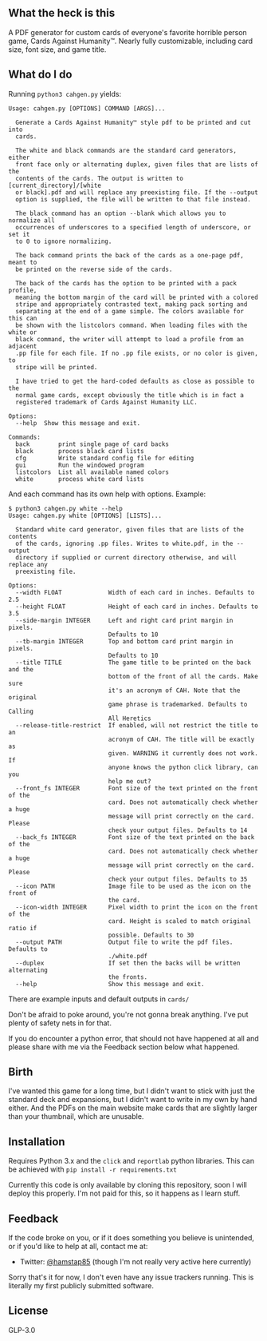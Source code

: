 ## What the heck is this

A PDF generator for custom cards of everyone's favorite horrible person game, Cards Against Humanity™. Nearly fully customizable, including card size, font size, and game title.

## What do I do

Running `python3 cahgen.py` yields:

```
Usage: cahgen.py [OPTIONS] COMMAND [ARGS]...

  Generate a Cards Against Humanity™ style pdf to be printed and cut into
  cards.

  The white and black commands are the standard card generators, either
  front face only or alternating duplex, given files that are lists of the
  contents of the cards. The output is written to [current_directory]/[white
  or black].pdf and will replace any preexisting file. If the --output
  option is supplied, the file will be written to that file instead.

  The black command has an option --blank which allows you to normalize all
  occurrences of underscores to a specified length of underscore, or set it
  to 0 to ignore normalizing.

  The back command prints the back of the cards as a one-page pdf, meant to
  be printed on the reverse side of the cards.

  The back of the cards has the option to be printed with a pack profile,
  meaning the bottom margin of the card will be printed with a colored
  stripe and appropriately contrasted text, making pack sorting and
  separating at the end of a game simple. The colors available for this can
  be shown with the listcolors command. When loading files with the white or
  black command, the writer will attempt to load a profile from an adjacent
  .pp file for each file. If no .pp file exists, or no color is given, to
  stripe will be printed.

  I have tried to get the hard-coded defaults as close as possible to the
  normal game cards, except obviously the title which is in fact a
  registered trademark of Cards Against Humanity LLC.

Options:
  --help  Show this message and exit.

Commands:
  back        print single page of card backs
  black       process black card lists
  cfg         Write standard config file for editing
  gui         Run the windowed program
  listcolors  List all available named colors
  white       process white card lists
```

And each command has its own help with options. Example:

```
$ python3 cahgen.py white --help
Usage: cahgen.py white [OPTIONS] [LISTS]...

  Standard white card generator, given files that are lists of the contents
  of the cards, ignoring .pp files. Writes to white.pdf, in the --output
  directory if supplied or current directory otherwise, and will replace any
  preexisting file.

Options:
  --width FLOAT             Width of each card in inches. Defaults to 2.5
  --height FLOAT            Height of each card in inches. Defaults to 3.5
  --side-margin INTEGER     Left and right card print margin in pixels.
                            Defaults to 10
  --tb-margin INTEGER       Top and bottom card print margin in pixels.
                            Defaults to 10
  --title TITLE             The game title to be printed on the back and the
                            bottom of the front of all the cards. Make sure
                            it's an acronym of CAH. Note that the original
                            game phrase is trademarked. Defaults to Calling
                            All Heretics
  --release-title-restrict  If enabled, will not restrict the title to an
                            acronym of CAH. The title will be exactly as
                            given. WARNING it currently does not work. If
                            anyone knows the python click library, can you
                            help me out?
  --front_fs INTEGER        Font size of the text printed on the front of the
                            card. Does not automatically check whether a huge
                            message will print correctly on the card. Please
                            check your output files. Defaults to 14
  --back_fs INTEGER         Font size of the text printed on the back of the
                            card. Does not automatically check whether a huge
                            message will print correctly on the card. Please
                            check your output files. Defaults to 35
  --icon PATH               Image file to be used as the icon on the front of
                            the card.
  --icon-width INTEGER      Pixel width to print the icon on the front of the
                            card. Height is scaled to match original ratio if
                            possible. Defaults to 30
  --output PATH             Output file to write the pdf files. Defaults to
                            ./white.pdf
  --duplex                  If set then the backs will be written alternating
                            the fronts.
  --help                    Show this message and exit.
```

There are example inputs and default outputs in `cards/`

Don't be afraid to poke around, you're not gonna break anything. I've put plenty of safety nets in for that.

If you do encounter a python error, that should not have happened at all and please share with me via the Feedback section below what happened.

## Birth

I've wanted this game for a long time, but I didn't want to stick with just the standard deck and expansions, but I didn't want to write in my own by hand either. And the PDFs on the main website make cards that are slightly larger than your thumbnail, which are unusable.

## Installation

Requires Python 3.x and the `click` and `reportlab` python libraries. This can be achieved with `pip install -r requirements.txt`

Currently this code is only available by cloning this repository, soon I will deploy this properly. I'm not paid for this, so it happens as I learn stuff.

## Feedback

If the code broke on you, or if it does something you believe is unintended, or if you'd like to help at all, contact me at:
* Twitter: [@hamstap85](https://twitter.com/hamstap85) (though I'm not really very active here currently)

Sorry that's it for now, I don't even have any issue trackers running. This is literally my first publicly submitted software.

## License

GLP-3.0